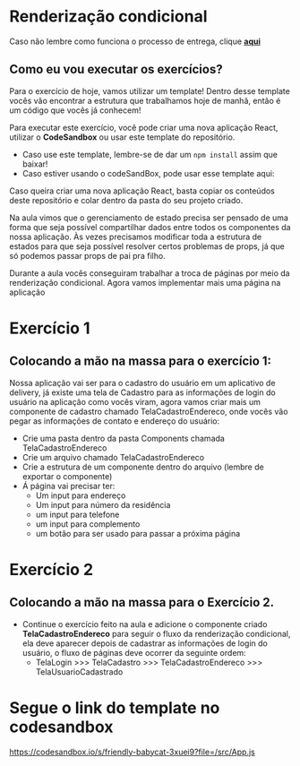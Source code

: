 # Renderização condicional

Caso não lembre como funciona o processo de entrega, clique [**aqui**](https://github.com/labenuexercicios/instrucoes-entrega)


## Como eu vou executar os exercícios?
Para o exercício de hoje, vamos utilizar um template! Dentro desse template vocês vão encontrar a estrutura que trabalhamos hoje de manhã, então é um código que vocês já conhecem! 


Para executar este exercício, você pode criar uma nova aplicação React, utilizar o **CodeSandbox** ou usar este template do repositório.
- Caso use este template, lembre-se de dar um `npm install` assim que baixar! 
- Caso estiver usando o codeSandBox, pode usar esse template aqui: 

Caso queira criar uma nova aplicação React, basta copiar os conteúdos deste repositório e colar dentro da pasta do seu projeto criado.

Na aula vimos que o gerenciamento de estado precisa ser pensado de uma forma que seja possível compartilhar dados entre todos os componentes da nossa aplicação. Às vezes precisamos modificar toda a estrutura de estados para que seja possível resolver certos problemas de props, já que só podemos passar props de pai pra filho.

Durante a aula vocês conseguiram trabalhar a troca de páginas por meio da renderização condicional. Agora vamos implementar mais uma página na aplicação

# Exercício 1

## Colocando a mão na massa para o exercício 1: 

Nossa aplicação vai ser para o cadastro do usuário em um aplicativo de delivery, já existe uma tela de Cadastro para as informações de login do usuário na aplicação como vocês viram, agora vamos criar mais um componente de cadastro chamado TelaCadastroEndereco, onde vocês vão pegar as informações de contato e endereço do usuário:

- Crie uma pasta dentro da pasta Components chamada TelaCadastroEndereco
- Crie um arquivo chamado TelaCadastroEndereco
- Crie a estrutura de um componente dentro do arquivo (lembre de exportar o componente)
- Á página vai precisar ter:
    - Um input para endereço
    - Um input para número da residência
    - um input para telefone
    - um input para complemento
    - um botão para ser usado para passar a próxima página

# Exercício 2
## Colocando a mão na massa para o Exercício 2.

- Continue o exercício feito na aula e adicione o componente criado **TelaCadastroEndereco** para seguir o fluxo da renderização condicional, ela deve aparecer depois de cadastrar as informações de login do usuário, o fluxo de páginas deve ocorrer da seguinte ordem: 
    - TelaLogin >>> TelaCadastro >>> TelaCadastroEndereco >>> TelaUsuarioCadastrado







# Segue o link do template no codesandbox
https://codesandbox.io/s/friendly-babycat-3xuei9?file=/src/App.js
